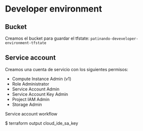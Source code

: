 Developer environment
=====================

Bucket
------
Creamos el bucket para guardar el tfstate: `patinando-deveveloper-environment-tfstate`

Service account
---------------
Creamos una cuenta de servicio con los siguientes permisos:
* Compute Instance Admin (v1)
* Role Administrator
* Service Account Admin
* Service Account Key Admin
* Project IAM Admin
* Storage Admin

Service account workflow

$ terraform output cloud_ide_sa_key

